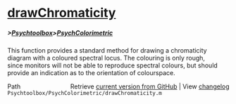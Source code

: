 # [drawChromaticity](drawChromaticity)
##### >[Psychtoolbox](Psychtoolbox)>[PsychColorimetric](PsychColorimetric)

This function provides a standard method for drawing a chromaticity   
diagram with a coloured spectral locus. The colouring is only rough,  
since monitors will not be able to reproduce spectral colours, but should  
provide an indication as to the orientation of colourspace.  




<div class="code_header" style="text-align:right;">
  <span style="float:left;">Path&nbsp;&nbsp;</span> <span class="counter">Retrieve <a href=
  "https://raw.github.com/Psychtoolbox-3/Psychtoolbox-3/beta/Psychtoolbox/PsychColorimetric/drawChromaticity.m">current version from GitHub</a> | View <a href=
  "https://github.com/Psychtoolbox-3/Psychtoolbox-3/commits/beta/Psychtoolbox/PsychColorimetric/drawChromaticity.m">changelog</a></span>
</div>
<div class="code">
  <code>Psychtoolbox/PsychColorimetric/drawChromaticity.m</code>
</div>

